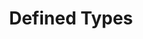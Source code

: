 ---
parent: Types
grand_parent: Browse Organization
title: Defined Types
has_children: true
nav_order: 2
layout: default
---